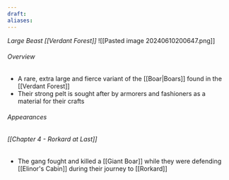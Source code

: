 ```yaml
---
draft: 
aliases:
---
```

*Large Beast [[Verdant Forest]]*
![[Pasted image 20240610200647.png]]
###### Overview
- A rare, extra large and fierce variant of the [[Boar|Boars]] found in the [[Verdant Forest]]
- Their strong pelt is sought after by armorers and fashioners as a material for their crafts
###### Appearances
###### [[Chapter 4 - Rorkard at Last]]
- The gang fought and killed a [[Giant Boar]] while they were defending [[Elinor's Cabin]] during their journey to [[Rorkard]]
